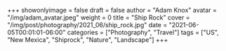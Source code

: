 +++
showonlyimage = false
draft = false
author = "Adam Knox"
avatar = "/img/adam_avatar.jpeg"
weight = 0
title = "Ship Rock"
cover = "/img/post/photography/2021_06/ship_rock.jpg"
date = "2021-06-05T00:01:01-06:00"
categories = ["Photography", "Travel"]
tags = ["US", "New Mexica", "Shiprock", "Nature", "Landscape"]
+++
<!--more-->
